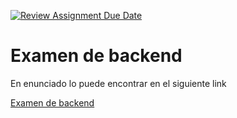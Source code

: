 [![Review Assignment Due Date](https://classroom.github.com/assets/deadline-readme-button-22041afd0340ce965d47ae6ef1cefeee28c7c493a6346c4f15d667ab976d596c.svg)](https://classroom.github.com/a/zC9GnPTQ)
# Examen de backend

En enunciado lo puede encontrar en el siguiente link

<a href="https://docs.google.com/document/d/1_34dpWuDdt4vXCLmFTf_nRce8t4mg96CrrIp_ZDd3jM/edit?usp=sharing">Examen de backend</a>
